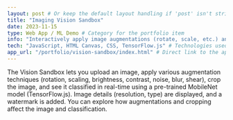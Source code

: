 ```yaml
---
layout: post # Or keep the default layout handling if 'post' isn't strictly needed for portfolio items
title: "Imaging Vision Sandbox"
date: 2023-11-15
type: Web App / ML Demo # Category for the portfolio item
info: "Interactively apply image augmentations (rotate, scale, etc.) and classify images using TensorFlow.js (MobileNet) directly in your browser." # Short description
tech: "JavaScript, HTML Canvas, CSS, TensorFlow.js" # Technologies used
app_url: "/portfolio/vision-sandbox/index.html" # Direct link to the app - UPDATED PATH
---
```


The Vision Sandbox lets you upload an image, apply various augmentation techniques (rotation, scaling, brightness, contrast, noise, blur, shear), crop the image, and see it classified in real-time using a pre-trained MobileNet model (TensorFlow.js). Image details (resolution, type) are displayed, and a watermark is added. You can explore how augmentations and cropping affect the image and classification.

